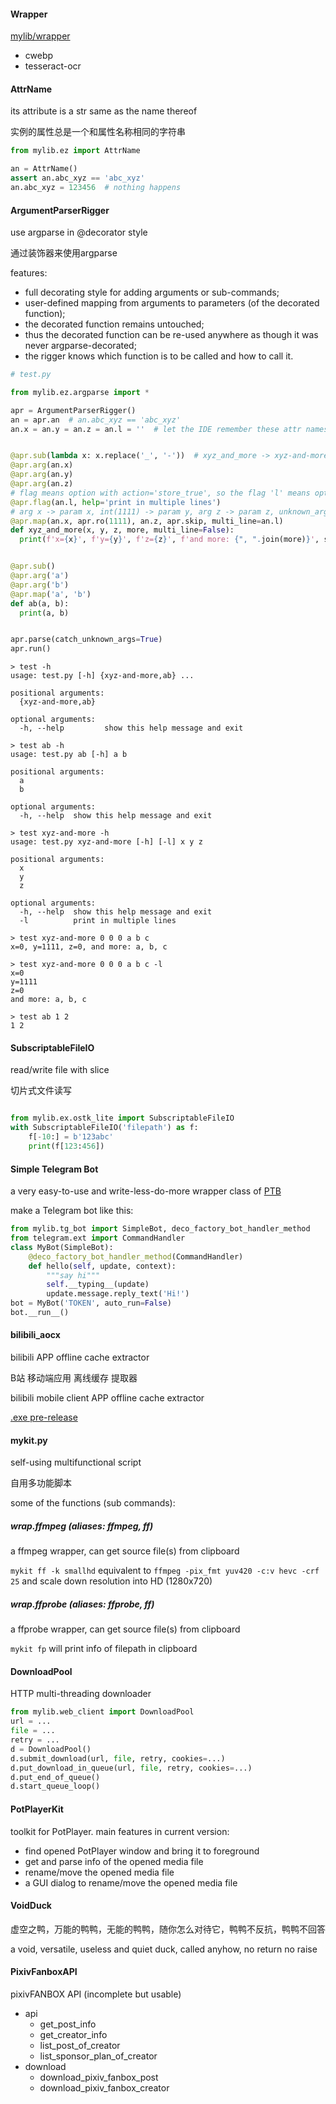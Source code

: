 #### Wrapper

[mylib/wrapper](https://github.com/mo-han/mo-han-toolbox/tree/master/mylib/wrapper)

- cwebp
- tesseract-ocr


#### AttrName

its attribute is a str same as the name thereof

实例的属性总是一个和属性名称相同的字符串

```python
from mylib.ez import AttrName

an = AttrName()
assert an.abc_xyz == 'abc_xyz'
an.abc_xyz = 123456  # nothing happens
```

#### ArgumentParserRigger

use argparse in @decorator style

通过装饰器来使用argparse

features:
- full decorating style for adding arguments or sub-commands;
- user-defined mapping from arguments to parameters (of the decorated function);
- the decorated function remains untouched;
- thus the decorated function can be re-used anywhere as though it was never argparse-decorated;
- the rigger knows which function is to be called and how to call it.

```python
# test.py

from mylib.ez.argparse import *

apr = ArgumentParserRigger()
an = apr.an  # an.abc_xyz == 'abc_xyz'
an.x = an.y = an.z = an.l = ''  # let the IDE remember these attr names


@apr.sub(lambda x: x.replace('_', '-'))  # xyz_and_more -> xyz-and-more
@apr.arg(an.x)
@apr.arg(an.y)
@apr.arg(an.z)
# flag means option with action='store_true', so the flag 'l' means option '-l'
@apr.flag(an.l, help='print in multiple lines')
# arg x -> param x, int(1111) -> param y, arg z -> param z, unknown_args -> param y, flag -l -> param multi_line
@apr.map(an.x, apr.ro(1111), an.z, apr.skip, multi_line=an.l)
def xyz_and_more(x, y, z, more, multi_line=False):
  print(f'x={x}', f'y={y}', f'z={z}', f'and more: {", ".join(more)}', sep='\n' if multi_line else ', ')


@apr.sub()
@apr.arg('a')
@apr.arg('b')
@apr.map('a', 'b')
def ab(a, b):
  print(a, b)


apr.parse(catch_unknown_args=True)
apr.run()
```

```
> test -h
usage: test.py [-h] {xyz-and-more,ab} ...

positional arguments:
  {xyz-and-more,ab}

optional arguments:
  -h, --help         show this help message and exit

> test ab -h
usage: test.py ab [-h] a b

positional arguments:
  a
  b

optional arguments:
  -h, --help  show this help message and exit

> test xyz-and-more -h
usage: test.py xyz-and-more [-h] [-l] x y z

positional arguments:
  x
  y
  z

optional arguments:
  -h, --help  show this help message and exit
  -l          print in multiple lines

> test xyz-and-more 0 0 0 a b c
x=0, y=1111, z=0, and more: a, b, c

> test xyz-and-more 0 0 0 a b c -l
x=0
y=1111
z=0
and more: a, b, c

> test ab 1 2
1 2
```

#### SubscriptableFileIO

read/write file with slice

切片式文件读写

```python

from mylib.ex.ostk_lite import SubscriptableFileIO
with SubscriptableFileIO('filepath') as f:
    f[-10:] = b'123abc'
    print(f[123:456])
```

#### Simple Telegram Bot

a very easy-to-use and write-less-do-more wrapper class of [PTB](https://github.com/python-telegram-bot/python-telegram-bot/ 'python-telegram-bot')

make a Telegram bot like this:

```python
from mylib.tg_bot import SimpleBot, deco_factory_bot_handler_method
from telegram.ext import CommandHandler
class MyBot(SimpleBot):
    @deco_factory_bot_handler_method(CommandHandler)
    def hello(self, update, context):
        """say hi"""
        self.__typing__(update)
        update.message.reply_text('Hi!')
bot = MyBot('TOKEN', auto_run=False)
bot.__run__()
```

#### bilibili_aocx

bilibili APP offline cache extractor

B站 移动端应用 离线缓存 提取器

bilibili mobile client APP offline cache extractor

[.exe pre-release](https://github.com/mo-han/mo-han-toolbox/releases/download/t0/bilibili_aocx.exe)

#### mykit.py

self-using multifunctional script

自用多功能脚本

some of the functions (sub commands):

##### wrap.ffmpeg (aliases: ffmpeg, ff)

a ffmpeg wrapper, can get source file(s) from clipboard

`mykit ff -k smallhd` equivalent to `ffmpeg -pix_fmt yuv420 -c:v hevc -crf 25` and scale down resolution into HD (1280x720)

##### wrap.ffprobe (aliases: ffprobe, ff)

a ffprobe wrapper, can get source file(s) from clipboard

`mykit fp` will print info of filepath in clipboard

#### DownloadPool

HTTP multi-threading downloader

```python
from mylib.web_client import DownloadPool
url = ...
file = ...
retry = ...
d = DownloadPool()
d.submit_download(url, file, retry, cookies=...)
d.put_download_in_queue(url, file, retry, cookies=...)
d.put_end_of_queue()
d.start_queue_loop()
```

#### PotPlayerKit

toolkit for PotPlayer.
main features in current version:
- find opened PotPlayer window and bring it to foreground
- get and parse info of the opened media file
- rename/move the opened media file
- a GUI dialog to rename/move the opened media file

#### VoidDuck

虚空之鸭，万能的鸭鸭，无能的鸭鸭，随你怎么对待它，鸭鸭不反抗，鸭鸭不回答

a void, versatile, useless and quiet duck, called anyhow, no return no raise

#### PixivFanboxAPI

pixivFANBOX API (incomplete but usable)

- api
    - get_post_info
    - get_creator_info
    - list_post_of_creator
    - list_sponsor_plan_of_creator
- download
    - download_pixiv_fanbox_post
    - download_pixiv_fanbox_creator
